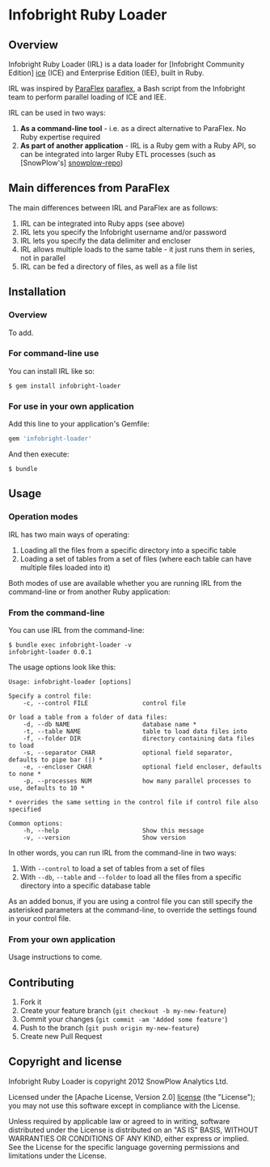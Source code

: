 # Infobright Ruby Loader

## Overview

Infobright Ruby Loader (IRL) is a data loader for [Infobright Community Edition] [ice] (ICE) and Enterprise Edition (IEE), built in Ruby.

IRL was inspired by [ParaFlex] [paraflex], a Bash script from the Infobright team to perform parallel loading of ICE and IEE. 

IRL can be used in two ways:

1. **As a command-line tool** - i.e. as a direct alternative to ParaFlex. No Ruby expertise required
2. **As part of another application** - IRL is a Ruby gem with a Ruby API, so can be integrated into larger Ruby ETL processes (such as [SnowPlow's] [snowplow-repo])

## Main differences from ParaFlex

The main differences between IRL and ParaFlex are as follows:

1. IRL can be integrated into Ruby apps (see above)
2. IRL lets you specify the Infobright username and/or password
2. IRL lets you specify the data delimiter and encloser
3. IRL allows multiple loads to the same table - it just runs them in series, not in parallel
4. IRL can be fed a directory of files, as well as a file list

## Installation

### Overview

To add.

### For command-line use

You can install IRL like so:

    $ gem install infobright-loader

### For use in your own application

Add this line to your application's Gemfile:

```ruby
gem 'infobright-loader'
```

And then execute:

    $ bundle

## Usage

### Operation modes

IRL has two main ways of operating:

1. Loading all the files from a specific directory into a specific table
2. Loading a set of tables from a set of files (where each table can have multiple files loaded into it)

Both modes of use are available whether you are running IRL from the command-line or from another Ruby application:

### From the command-line

You can use IRL from the command-line:

    $ bundle exec infobright-loader -v
    infobright-loader 0.0.1

The usage options look like this:

    Usage: infobright-loader [options]

    Specify a control file:
        -c, --control FILE               control file

    Or load a table from a folder of data files:
        -d, --db NAME                    database name *
        -t, --table NAME                 table to load data files into
        -f, --folder DIR                 directory containing data files to load
        -s, --separator CHAR             optional field separator, defaults to pipe bar (|) *
        -e, --encloser CHAR              optional field encloser, defaults to none *
        -p, --processes NUM              how many parallel processes to use, defaults to 10 * 

    * overrides the same setting in the control file if control file also specified

    Common options:
        -h, --help                       Show this message
        -v, --version                    Show version

In other words, you can run IRL from the command-line in two ways:

1. With `--control` to load a set of tables from a set of files
2. With `--db`, `--table` and `--folder` to load all the files from a specific directory into a specific database table

As an added bonus, if you are using a control file you can still specify the asterisked parameters at the
command-line, to override the settings found in your control file.

### From your own application

Usage instructions to come.

## Contributing

1. Fork it
2. Create your feature branch (`git checkout -b my-new-feature`)
3. Commit your changes (`git commit -am 'Added some feature'`)
4. Push to the branch (`git push origin my-new-feature`)
5. Create new Pull Request

## Copyright and license

Infobright Ruby Loader is copyright 2012 SnowPlow Analytics Ltd.

Licensed under the [Apache License, Version 2.0] [license] (the "License");
you may not use this software except in compliance with the License.

Unless required by applicable law or agreed to in writing, software
distributed under the License is distributed on an "AS IS" BASIS,
WITHOUT WARRANTIES OR CONDITIONS OF ANY KIND, either express or implied.
See the License for the specific language governing permissions and
limitations under the License.

[ice]: http://www.infobright.org/
[paraflex]: http://www.infobright.org/Blog/Entry/unscripted/
[snowplow-repo]: https://github.com/snowplow/snowplow
[license]: http://www.apache.org/licenses/LICENSE-2.0